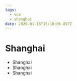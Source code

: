 ```yaml
---
tags:
  - vue
  - shanghai
date: 2020-01-15T15:18:06.897Z
---
```


# Shanghai

- Shanghai
- Shanghai
- Shanghai
